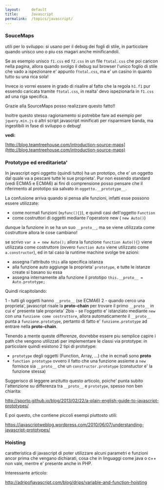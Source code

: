 ```yaml
---
layout:     default
title:      Javascript
permalink:  /topics/javascript/
---
```



### SouceMaps

utili per lo sviluppo: si usano per il debug dei fogli di stile, in particolare quando unisco uno o piu css magari anche minificandoli.

Se as esempio unisco `f1.css` ed `f2.css` in un file `ftotal.css` che poi caricon nella pagina, allora quando svolgo il debug sul browser l'unico foglio di stile che vado a ispezionare e' appunto `ftotal.css`, ma e' un casino in quanto tutto su una rica sola!

Invece io vorrei essere in grado di risalire al fatto che la regola `h1.f1` pur essendo caricata tramite `ftotal.css`, in realta' devo ispezionarla in `f1.css` ad una riga specifica.

Grazie alla SourceMaps posso realizzare questo fatto!!

Inoltre questo stesso ragionamento si potrebbe fare ad esempio per `jquery.min.js` o altri script javascript minificati per risparmiare banda, ma ingestibili in fase di sviluppo o debug!

**vedi:**

[http://blog.teamtreehouse.com/introduction-source-maps](http://blog.teamtreehouse.com/introduction-source-maps)



### Prototype ed ereditarieta'

In javascript ogni oggetto (quindi tutto) ha un prototipo, che e' un oggetto dal quale va a pescare tutte le sue proprieta'. Pur non essendo standard (vedi ECMA5 e ECMA6) ai fini di comprensione posso pensare che il riferimento al prototipo sia salvato in `oggetto.__prototype__`.

La confusione arriva quando si pensa alle funzioni, infatti esse possono essere utilizzate:

* come normali funzioni (`myfunc(){}`), e quindi casi dell'oggetto `Function`
* come costruttori di oggetti mediante l'operatore new ( `new Auto()`)

dunque la funzione in se ha un suo `__proto__`, ma se viene utilizzata come costruttore allora le cose cambiano!

se scrivo `var a = new Auto();` allora la funzione `function Auto(){}` viene utilizzata come costruttore (ovvero `function Auto` viene utilizzato come `a.constructor`), ed in tal caso la runtime machine svolge tre azioni:

* assegna l'attributo `this` alla specifica istanza
* alla funzione auto aggiunge la proprieta' `prototype`, e tutte le istanze create si basano su essa
* assegna internamente alla funzione il prototipo `this.__proto__ = Auto.prototype;`

Quindi ricapitolando:

1 - tutti gli oggetti hanno `__proto__` (se ECMA6)
2 - quando cerco una proprieta', javascript risale la **proto-chain** per trovare il primo `__proto__` in cui e' presente tale proprieta'
2bis - se l'oggetto e' istanziato mediante `new` con una `funzione come costruttore`, allora automaticamente il `__proto__` punta a `funzione.prototype`, pertanto di fatto e' `funzione.prototype` ad entrare nella **proto-chain**.

Tenendo a mente queste differenze, dovrebbe essere piu semplice capire i path che vengono utilizzati per implementare le classi via prototype: in particolare quindi esistono 2 tipi di prototype:

* `prototype` degli oggetti (Function, Array, ...) che in ecma6 sono __proto__
* `function prototype` ovvero il fatto che una funzione assieme a `new` fornisce sia `__proto__` che un `constructor.prototype` (constuctor e' la funzione stessa)


Suggerisco di leggere anzitutto questo articolo, poiche' punta subito l'attenzione su differenza tra `__proto__` e `prototype`, spesso non ben chiarita:

http://sporto.github.io/blog/2013/02/22/a-plain-english-guide-to-javascript-prototypes/


E poi questo, che contiene piccoli esempi piuttosto utili:

https://javascriptweblog.wordpress.com/2010/06/07/understanding-javascript-prototypes/




### Hoisting

caratteristica di javascript di poter utilizzare alcuni parametri e funzioni ancor prima che vengano dichiarati, cosa che in linguaggi come java o c++ non vale, mentre e' presente anche in PHP.

Interessante articolo:

http://adripofjavascript.com/blog/drips/variable-and-function-hoisting
